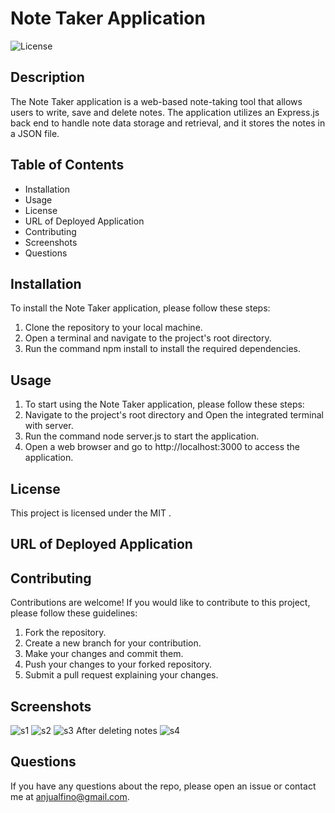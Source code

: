 # Note Taker Application
![License](https://img.shields.io/badge/License-MIT-yellow.svg)

## Description

The Note Taker application is a web-based note-taking tool that allows users to write, save and delete notes. The application utilizes an Express.js back end to handle note data storage and retrieval, and it stores the notes in a JSON file. 


## Table of Contents

 - Installation
 - Usage
 - License
 - URL of Deployed Application
 - Contributing
 - Screenshots
 - Questions

## Installation

To install the Note Taker application, please follow these steps:

1. Clone the repository to your local machine.
2. Open a terminal and navigate to the project's root directory.
3. Run the command npm install to install the required dependencies.


## Usage

1. To start using the Note Taker application, please follow these steps:
2. Navigate to the project's root directory and Open the integrated terminal with server.
3. Run the command node server.js to start the application.
4. Open a web browser and go to http://localhost:3000 to access the application.

## License

This project is licensed under the MIT .

## URL of Deployed Application

## Contributing

Contributions are welcome! If you would like to contribute to this project, please follow these guidelines:

1. Fork the repository.
2. Create a new branch for your contribution.
3. Make your changes and commit them.
4. Push your changes to your forked repository.
5. Submit a pull request explaining your changes.

## Screenshots
![s1](https://github.com/Anju0806/Note-Maker/assets/126565826/f7f14c07-4ce7-4800-b0e8-6e1a5e51e936)
![s2](https://github.com/Anju0806/Note-Maker/assets/126565826/79a8c01f-c4ad-4214-b92c-a0679af73f7f)
![s3](https://github.com/Anju0806/Note-Maker/assets/126565826/ea12dd97-5b69-429c-9c65-1d5371fe00ff)
After deleting notes
![s4](https://github.com/Anju0806/Note-Maker/assets/126565826/9bef212b-1db4-45d3-81c0-05cc93395b14)

## Questions
If you have any questions about the repo, please open an issue or contact me at anjualfino@gmail.com. 
